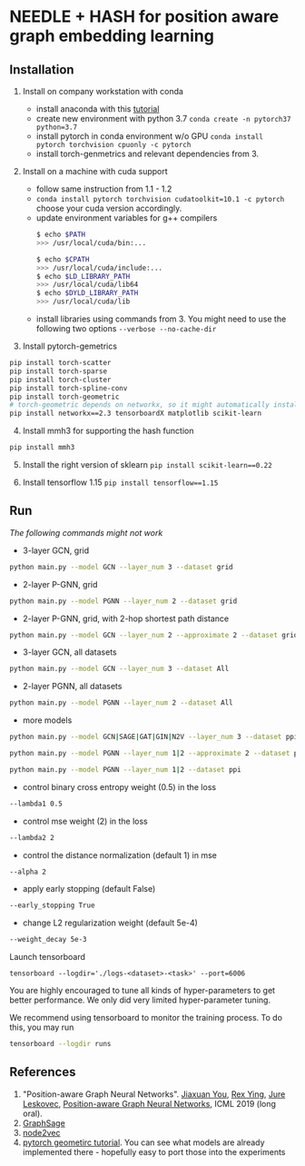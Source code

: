 # NEEDLE + HASH for position aware graph embedding learning
## Installation
1. Install on company workstation with conda
   - install anaconda with this [tutorial](https://docs.anaconda.com/anaconda/install/)
   - create new environment with python 3.7 `conda create -n pytorch37 python=3.7`
   - install pytorch in conda environment w/o GPU `conda install pytorch torchvision cpuonly -c pytorch`
   - install torch-genmetrics and relevant dependencies from 3.
 
2. Install on a machine with cuda support
   - follow same instruction from 1.1 - 1.2 
   - `conda install pytorch torchvision cudatoolkit=10.1 -c pytorch` choose your cuda version accordingly.
   - update environment variables for g++ compilers 
      ```Bash
      $ echo $PATH
      >>> /usr/local/cuda/bin:...

      $ echo $CPATH
      >>> /usr/local/cuda/include:...
      $ echo $LD_LIBRARY_PATH
      >>> /usr/local/cuda/lib64
      $ echo $DYLD_LIBRARY_PATH
      >>> /usr/local/cuda/lib
      ```
   - install libraries using commands from 3. You might need to use the following two options
`--verbose --no-cache-dir`

3. Install pytorch-gemetrics
```Bash
pip install torch-scatter
pip install torch-sparse
pip install torch-cluster
pip install torch-spline-conv
pip install torch-geometric
# torch-geometric depends on networkx, so it might automatically install networkx==2.4, you can try pip install torch-geometric==1.1.2 or uninstall networkx 2.4 and install networkx 2.3)k
pip install networkx==2.3 tensorboardX matplotlib scikit-learn
```

4. Install mmh3 for supporting the hash function
```Bash
pip install mmh3
```

5. Install the right version of sklearn `pip install scikit-learn==0.22`

6. Install tensorflow 1.15 `pip install tensorflow==1.15`

## Run
_The following commands might not work_
- 3-layer GCN, grid
```bash
python main.py --model GCN --layer_num 3 --dataset grid
```
- 2-layer P-GNN, grid
```bash
python main.py --model PGNN --layer_num 2 --dataset grid
```
- 2-layer P-GNN, grid, with 2-hop shortest path distance
```bash
python main.py --model GCN --layer_num 2 --approximate 2 --dataset grid
```
- 3-layer GCN, all datasets
```bash
python main.py --model GCN --layer_num 3 --dataset All
```
- 2-layer PGNN, all datasets
```bash
python main.py --model PGNN --layer_num 2 --dataset All
```
- more models
```bash
python main.py --model GCN|SAGE|GAT|GIN|N2V --layer_num 3 --dataset ppi
```
```bash
python main.py --model PGNN --layer_num 1|2 --approximate 2 --dataset ppi
```

```bash
python main.py --model PGNN --layer_num 1|2 --dataset ppi
```
- control binary cross entropy weight (0.5) in the loss
```bash
--lambda1 0.5
```
- control mse weight (2) in the loss
```bash
--lambda2 2
```
- control the distance normalization (default 1) in mse
```bash
--alpha 2
```
- apply early stopping (default False)
```bash
--early_stopping True
```

- change L2 regularization weight (default 5e-4)
```bash
--weight_decay 5e-3
```

Launch tensorboard
```
tensorboard --logdir='./logs-<dataset>-<task>' --port=6006
```

You are highly encouraged to tune all kinds of hyper-parameters to get better performance. We only did very limited hyper-parameter tuning.

We recommend using tensorboard to monitor the training process. To do this, you may run
```bash
tensorboard --logdir runs
```
## References
1. "Position-aware Graph Neural Networks".
[Jiaxuan You](https://cs.stanford.edu/~jiaxuan/), [Rex Ying](https://cs.stanford.edu/people/rexy/), [Jure Leskovec](https://cs.stanford.edu/people/jure/index.html), [Position-aware Graph Neural Networks](http://proceedings.mlr.press/v97/you19b/you19b.pdf), ICML 2019 (long oral).
2. [GraphSage](https://cs.stanford.edu/people/jure/pubs/graphsage-nips17.pdf)
3. [node2vec](https://cs.stanford.edu/~jure/pubs/node2vec-kdd16.pdf)
4. [pytorch geometirc tutorial](https://github.com/rusty1s/pytorch_geometric). You can see what models are already implemented there - hopefully easy to port those into the experiments

